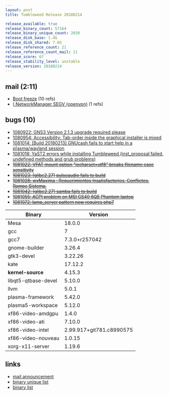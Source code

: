 ```yaml
---
layout: post
title: Tumbleweed Release 20180214

release_available: true
release_binary_count: 57164
release_binary_unique_count: 2039
release_disk_base: 1.4G
release_disk_shared: 7.6G
release_reference_count: 21
release_reference_count_mail: 11
release_score: 67
release_stability_level: unstable
release_version: 20180214
---
```


## mail (2:11)

- [Boot freeze](https://lists.opensuse.org/opensuse-factory/2018-02/msg00590.html) (10 refs)
- [) NetworkManager SEGV (openvpn)](https://lists.opensuse.org/opensuse-factory/2018-02/msg01160.html) (1 refs)

## bugs (10)

<!--more-->

- [1080922: GNS3 Version 2.1.3 upgrade required please](https://bugzilla.opensuse.org/show_bug.cgi?id=1080922)
- [1080954: Accessibility: Tab-order inside the graphical installer is mixed](https://bugzilla.opensuse.org/show_bug.cgi?id=1080954)
- [1081014: \[Build 20180213\] GNUcash fails to start help in a p\[asma/wayland session](https://bugzilla.opensuse.org/show_bug.cgi?id=1081014)
- [1081018: YaST2 errors while installing Tumbleweed (inst_proposal failed, undefined methods and grub problems)](https://bugzilla.opensuse.org/show_bug.cgi?id=1081018)
- ~~[1081022: VFAT mount option "iocharset=utf8" breaks filename case sensitivity](https://bugzilla.opensuse.org/show_bug.cgi?id=1081022)~~
- ~~[1081023: \[glibc2.27\] pulseaudio fails to build](https://bugzilla.opensuse.org/show_bug.cgi?id=1081023)~~
- ~~[1081028: wxMaxima : Requerimientos Insatisfactorios. Conflictos. Rompe Sistema.](https://bugzilla.opensuse.org/show_bug.cgi?id=1081028)~~
- ~~[1081042: \[glibc2.27\] samba fails to build](https://bugzilla.opensuse.org/show_bug.cgi?id=1081042)~~
- ~~[1081055: ACPI problem on MSI GS40 6QE Phantom laptop](https://bugzilla.opensuse.org/show_bug.cgi?id=1081055)~~
- ~~[1081072: lamp_server pattern now requires php7](https://bugzilla.opensuse.org/show_bug.cgi?id=1081072)~~

Binary | Version
--- | ---
Mesa | 18.0.0
gcc | 7
gcc7 | 7.3.0+r257042
gnome-builder | 3.26.4
gtk3-devel | 3.22.26
kate | 17.12.2
**kernel-source** | 4.15.3
libqt5-qtbase-devel | 5.10.0
llvm | 5.0.1
plasma-framework | 5.42.0
plasma5-workspace | 5.12.0
xf86-video-amdgpu | 1.4.0
xf86-video-ati | 7.10.0
xf86-video-intel | 2.99.917+git781.c8990575
xf86-video-nouveau | 1.0.15
xorg-x11-server | 1.19.6

## links

- [mail announcement](https://lists.opensuse.org/opensuse-factory/2018-02/msg00564.html)
- [binary unique list](http://download.tumbleweed.boombatower.com/20180214/rpm.unique.list)
- [binary list](http://download.tumbleweed.boombatower.com/20180214/rpm.list)

